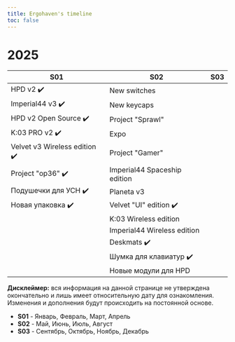 ```yaml
---
title: Ergohaven's timeline
toc: false
---
```


# 2025

| **S01**                      | **S02**                      | **S03**                |
| ---------------------------- | ---------------------------- | ---------------------- |
| HPD v2 ✔️                    | New switches                 |                        |
| Imperial44 v3 ✔️             | New keycaps                  |                        |
| HPD v2 Open Source ✔️        | Project "Sprawl"             |                        |
| K:03 PRO v2 ✔️               | Expo                         |                        |
| Velvet v3 Wireless edition ✔️| Project "Gamer"              |                        |
| Project "op36" ✔️            | Imperial44 Spaceship edition |                        |
| Подушечки для УСН ✔️         | Planeta v3                   |                        |
| Новая упаковка ✔️            | Velvet "UI" edition ✔️       |                        |
|                              | K:03 Wireless edition        |                        |
|                              | Imperial44 Wireless edition  |                        |
|                              | Deskmats ✔️                  |                        |
|                              | Шумка для клавиатур ✔️       |                        |
|                              | Новые модули для HPD         |                        |

**Дисклеймер:** вся информация на данной странице не утверждена окончательно и лишь имеет относительную дату для ознакомления. Изменения и дополнения будут происходить на постоянной основе.
   
- **S01** - Январь, Февраль, Март, Апрель  
- **S02** - Май, Июнь, Июль, Август  
- **S03** - Сентябрь, Октябрь, Ноябрь, Декабрь  

